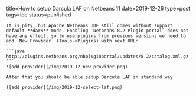 title=How to setup Darcula LAF on Netbeans 11
date=2019-12-26
type=post
tags=ide
status=published
~~~~~~
It is pity, but Apache Netbeans IDE still comes without support default **dark** mode. Enabling `Netbeans 8.2 Plugin portal` does not have any effect, so to use plugins from previous versions we need to add `New Provider` (Tools->Plugins) with next URL:

```java
http://plugins.netbeans.org/nbpluginportal/updates/8.2/catalog.xml.gz
```
![add provider](/img/2019-12-new-provider.png)

After that you should be able setup Darcula LAF in standard way

![add provider](/img/2019-12-select-laf.png)
